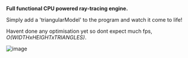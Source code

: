 **Full functional CPU powered ray-tracing engine.**

Simply add a 'triangularModel' to the program and watch it come to life!

Havent done any optimisation yet so dont expect much fps, *O(WIDTHxHEIGHTxTRIANGLES)*.

![image](https://github.com/jonafinmicclen/CPU-RayTracing/assets/142181218/9ab2a93d-56a8-4a83-890d-47049b31ee6b)
